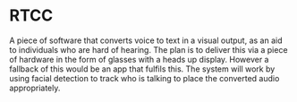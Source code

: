 # RTCC
A piece of software that converts voice to text in a visual output, as an aid to individuals who are hard of hearing. The plan is to deliver this via a piece of hardware in the form of glasses with a heads up display. However a fallback of this would be an app that fulfils this. The system will work by using facial detection to track who is talking to place the converted audio appropriately. 
